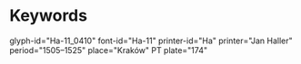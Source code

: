 # Keywords
glyph-id="Ha-11_0410"
font-id="Ha-11"
printer-id="Ha"
printer="Jan Haller"
period="1505–1525"
place="Kraków"
PT plate="174"
